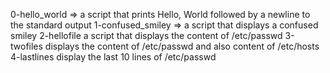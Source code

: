 0-hello_world => a script that prints Hello, World followed by a newline to the standard output
1-confused_smiley => a script that displays a confused smiley
2-hellofile a script that displays the content of /etc/passwd
3-twofiles displays the content of /etc/passwd and also content of /etc/hosts
4-lastlines display the last 10 lines of /etc/passwd
